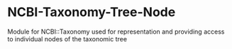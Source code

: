 # NCBI-Taxonomy-Tree-Node
Module for NCBI::Taxonomy used for representation and providing access to individual nodes of the taxonomic tree
